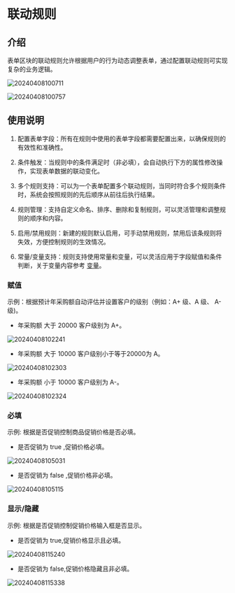 # 联动规则

## 介绍

表单区块的联动规则允许根据用户的行为动态调整表单，通过配置联动规则可实现复杂的业务逻辑。

![20240408100711](https://static-docs.nocobase.com/20240408100711.png)

![20240408100757](https://static-docs.nocobase.com/20240408100757.png)

## 使用说明

1. 配置表单字段：所有在规则中使用的表单字段都需要配置出来，以确保规则的有效性和准确性。

2. 条件触发：当规则中的条件满足时（非必填），会自动执行下方的属性修改操作，实现表单数据的联动变化。

3. 多个规则支持：可以为一个表单配置多个联动规则，当同时符合多个规则条件时，系统会按照规则的先后顺序从前往后执行结果。

4. 规则管理：支持自定义命名、排序、删除和复制规则，可以灵活管理和调整规则的顺序和内容。

5. 启用/禁用规则：新建的规则默认启用，可手动禁用规则，禁用后该条规则将失效，方便控制规则的生效情况。

6. 常量/变量支持：规则支持使用常量和变量，可以灵活应用于字段赋值和条件判断，关于变量内容参考 [变量](/handbook/ui/variables)。

### 赋值

示例：根据预计年采购额自动评估并设置客户的级别（例如：A+ 级、A 级、 A- 级)。

- 年采购额 大于 20000 客户级别为 A+。

![20240408102241](https://static-docs.nocobase.com/20240408102241.png)

- 年采购额 大于 10000 客户级别小于等于20000为 A。

![20240408102303](https://static-docs.nocobase.com/20240408102303.png)

- 年采购额 小于 10000 客户级别为 A-。

![20240408102324](https://static-docs.nocobase.com/20240408102324.png)

### 必填

示例: 根据是否促销控制商品促销价格是否必填。

- 是否促销为 true ,促销价格必填。

![20240408105031](https://static-docs.nocobase.com/20240408105031.png)

- 是否促销为 false ,促销价格非必填。

![20240408105115](https://static-docs.nocobase.com/20240408105115.png)

### 显示/隐藏

示例: 根据是否促销控制促销价格输入框是否显示。

- 是否促销为 true,促销价格显示且必填。

![20240408115240](https://static-docs.nocobase.com/20240408115240.png)

- 是否促销为 false,促销价格隐藏且非必填。

![20240408115338](https://static-docs.nocobase.com/20240408115338.png)